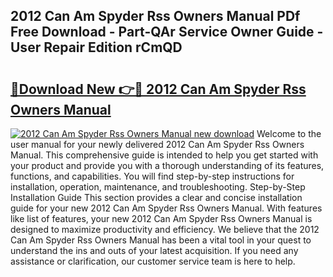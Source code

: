 ## 2012 Can Am Spyder Rss Owners Manual PDf Free Download - Part-QAr Service Owner Guide - User Repair Edition rCmQD

# <h2><a href="http://bc28973.oget.top/?id=2012+Can+Am+Spyder+Rss+Owners+Manual">🔗Download New 👉🔴 2012 Can Am Spyder Rss Owners Manual</a></h2>

[![2012 Can Am Spyder Rss Owners Manual new download](https://i.imgur.com/5g1atiW.png)](http://bc28973.oget.top/?id=2012+Can+Am+Spyder+Rss+Owners+Manual)
Welcome to the user manual for your newly delivered 2012 Can Am Spyder Rss Owners Manual. This comprehensive guide is intended to help you get started with your product and provide you with a thorough understanding of its features, functions, and capabilities. You will find step-by-step instructions for installation, operation, maintenance, and troubleshooting. Step-by-Step Installation Guide This section provides a clear and concise installation guide for your new 2012 Can Am Spyder Rss Owners Manual. With features like list of features, your new 2012 Can Am Spyder Rss Owners Manual is designed to maximize productivity and efficiency. We believe that the 2012 Can Am Spyder Rss Owners Manual has been a vital tool in your quest to understand the ins and outs of your latest acquisition. If you need any assistance or clarification, our customer service team is here to help.
